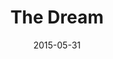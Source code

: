 ---
title: "The Dream"
show_title_on_cover: true
date: "2015-05-31"
version: 1
volume: 1
issue: 1
category: "Zene and Zeanne Version 1"
format: "wordpress-v2022_2"
synopsis: "Zene and Zeanne had a dream...what is it?"
url: "https://au-venturous-buddy.github.io/ZNZN-V1-MBWP-V1-I1/"
---